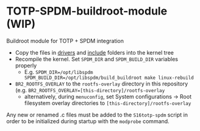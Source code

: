 # TOTP-SPDM-buildroot-module (WIP)
Buildroot module for TOTP + SPDM integration

- Copy the files in [drivers](drivers) and [include](include) folders into the kernel tree
- Recompile the kernel. Set `SPDM_DIR` and `SPDM_BUILD_DIR` variables properly
	- E.g. `SPDM_DIR=/opt/libspdm SPDM_BUILD_DIR=/opt/libspdm/build_buildroot make linux-rebuild`
- `BR2_ROOTFS_OVERLAY` to the `rootfs-overlay` directory in this repository (e.g. `BR2_ROOTFS_OVERLAY=[this-directory]/rootfs-overlay`
  -  alternatively, during `menuconfig`, set System configurations -> Root filesystem overlay directories to `[this-directory]/rootfs-overlay`

Any new or renamed .c files must be added to the `S16totp-spdm` script in order to be initialized during startup with the `modprobe` command.
